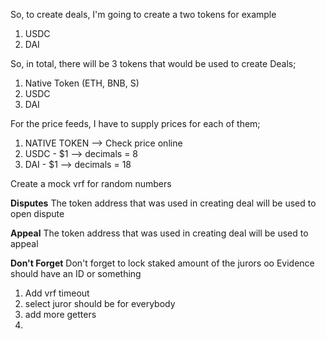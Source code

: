 So, to create deals, I'm going to create a two tokens for example
1. USDC
2. DAI

So, in total, there will be 3 tokens that would be used to create Deals;
1. Native Token (ETH, BNB, S)
2. USDC
3. DAI


For the price feeds, I have to supply prices for each of them;
1. NATIVE TOKEN --> Check price online
2. USDC - $1 --> decimals = 8
3. DAI - $1  --> decimals = 18


Create a mock vrf for random numbers

**Disputes**
The token address that was used in creating deal will be used to open dispute


**Appeal**
The token address that was used in creating deal will be used to appeal


**Don't Forget**
Don't forget to lock staked amount of the jurors oo
Evidence should have an ID or something

1. Add vrf timeout
2. select juror should be for everybody
3. add more getters
4. 